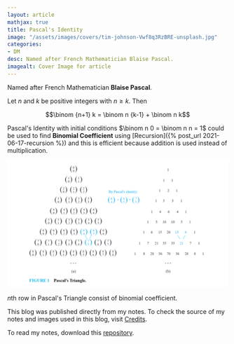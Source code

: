 ```yaml
---
layout: article
mathjax: true
title: Pascal's Identity
image: "/assets/images/covers/tim-johnson-Vwf8q3RzBRE-unsplash.jpg"
categories:
- DM
desc: Named after French Mathematician Blaise Pascal. 
imagealt: Cover Image for article
---
```


Named after French Mathematician <b>Blaise Pascal</b>.

Let $n$ and $k$ be positive integers with $n \ge k$. Then




















































































































































































































































































































































































































$$\binom {n+1} k = \binom n {k-1} + \binom n k$$





















































































































































































































































































































































































































Pascal's Identity with initial conditions $\binom n 0 = \binom n n = 1$ could be used to find <b>Binomial Coefficient</b> using [Recursion]({% post_url 2021-06-17-recursion %}) and this is efficient because addition is used instead of multiplication.





















































































































































































































































































































































































































<img src="../assets/images/posts/Pasted image 20210619091229.png"/>

$n$th row in Pascal's Triangle consist of binomial coefficient.





















































































































































































































































































































































































































This blog was published directly from my notes.
To check the source of my notes and images used in this blog, visit <a href="/credits.html" target="_blank">Credits</a>.

To read my notes, download this <a href="https://github.com/bovem/CS" target="blank">repository</a>.